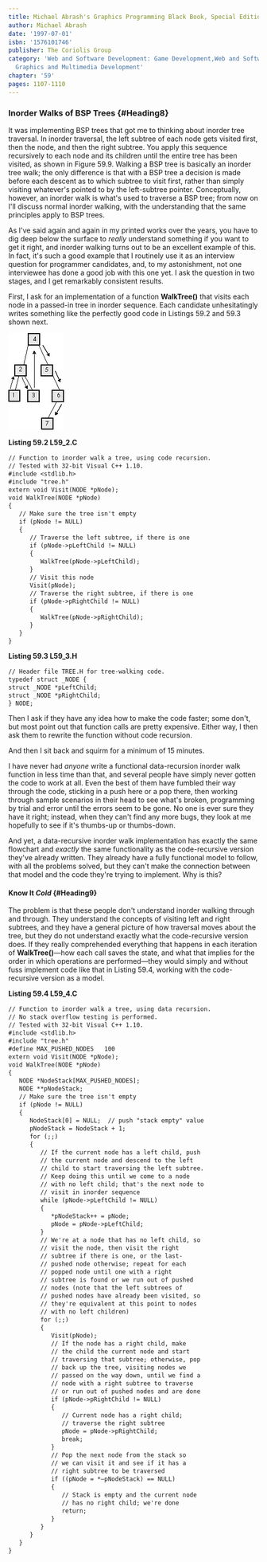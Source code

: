 ```yaml
---
title: Michael Abrash's Graphics Programming Black Book, Special Edition
author: Michael Abrash
date: '1997-07-01'
isbn: '1576101746'
publisher: The Coriolis Group
category: 'Web and Software Development: Game Development,Web and Software Development:
  Graphics and Multimedia Development'
chapter: '59'
pages: 1107-1110
---
```


### Inorder Walks of BSP Trees {#Heading8}

It was implementing BSP trees that got me to thinking about inorder tree
traversal. In inorder traversal, the left subtree of each node gets
visited first, then the node, and then the right subtree. You apply this
sequence recursively to each node and its children until the entire tree
has been visited, as shown in Figure 59.9. Walking a BSP tree is
basically an inorder tree walk; the only difference is that with a BSP
tree a decision is made before each descent as to which subtree to visit
first, rather than simply visiting whatever's pointed to by the
left-subtree pointer. Conceptually, however, an inorder walk is what's
used to traverse a BSP tree; from now on I'll discuss normal inorder
walking, with the understanding that the same principles apply to BSP
trees.

As I've said again and again in my printed works over the years, you
have to dig deep below the surface to *really* understand something if
you want to get it right, and inorder walking turns out to be an
excellent example of this. In fact, it's such a good example that I
routinely use it as an interview question for programmer candidates,
and, to my astonishment, not one interviewee has done a good job with
this one yet. I ask the question in two stages, and I get remarkably
consistent results.

First, I ask for an implementation of a function **WalkTree()** that
visits each node in a passed-in tree in inorder sequence. Each candidate
unhesitatingly writes something like the perfectly good code in Listings
59.2 and 59.3 shown next.

![**Figure 59.9**  *An inorder walk of a BSP tree.*](images/59-09.jpg)

**Listing 59.2 L59\_2.C**

    // Function to inorder walk a tree, using code recursion.
    // Tested with 32-bit Visual C++ 1.10.
    #include <stdlib.h>
    #include "tree.h"
    extern void Visit(NODE *pNode);
    void WalkTree(NODE *pNode)
    {
       // Make sure the tree isn't empty
       if (pNode != NULL)
       {
          // Traverse the left subtree, if there is one
          if (pNode->pLeftChild != NULL)
          {
             WalkTree(pNode->pLeftChild);
          }
          // Visit this node
          Visit(pNode);
          // Traverse the right subtree, if there is one
          if (pNode->pRightChild != NULL)
          {
             WalkTree(pNode->pRightChild);
          }
       }
    }

**Listing 59.3 L59\_3.H**

    // Header file TREE.H for tree-walking code.
    typedef struct _NODE {
    struct _NODE *pLeftChild;
    struct _NODE *pRightChild;
    } NODE;

Then I ask if they have any idea how to make the code faster; some
don't, but most point out that function calls are pretty expensive.
Either way, I then ask them to rewrite the function without code
recursion.

And then I sit back and squirm for a minimum of 15 minutes.

I have never had *anyone* write a functional data-recursion inorder walk
function in less time than that, and several people have simply never
gotten the code to work at all. Even the best of them have fumbled their
way through the code, sticking in a push here or a pop there, then
working through sample scenarios in their head to see what's broken,
programming by trial and error until the errors seem to be gone. No one
is ever sure they have it right; instead, when they can't find any more
bugs, they look at me hopefully to see if it's thumbs-up or thumbs-down.

And yet, a data-recursive inorder walk implementation has exactly the
same flowchart and *exactly* the same functionality as the
code-recursive version they've already written. They already have a
fully functional model to follow, with all the problems solved, but they
can't make the connection between that model and the code they're trying
to implement. Why is this?

#### Know It *Cold* {#Heading9}

The problem is that these people don't understand inorder walking
through and through. They understand the concepts of visiting left and
right subtrees, and they have a general picture of how traversal moves
about the tree, but they do not understand exactly what the
code-recursive version does. If they really comprehended everything that
happens in each iteration of **WalkTree()**—how each call saves the
state, and what that implies for the order in which operations are
performed—they would simply and without fuss implement code like that in
Listing 59.4, working with the code-recursive version as a model.

**Listing 59.4 L59\_4.C**

    // Function to inorder walk a tree, using data recursion.
    // No stack overflow testing is performed.
    // Tested with 32-bit Visual C++ 1.10.
    #include <stdlib.h>
    #include "tree.h"
    #define MAX_PUSHED_NODES   100
    extern void Visit(NODE *pNode);
    void WalkTree(NODE *pNode)
    {
       NODE *NodeStack[MAX_PUSHED_NODES];
       NODE **pNodeStack;
       // Make sure the tree isn't empty
       if (pNode != NULL)
       {
          NodeStack[0] = NULL;  // push "stack empty" value
          pNodeStack = NodeStack + 1;
          for (;;)
          {
             // If the current node has a left child, push
             // the current node and descend to the left
             // child to start traversing the left subtree.
             // Keep doing this until we come to a node
             // with no left child; that's the next node to
             // visit in inorder sequence
             while (pNode->pLeftChild != NULL)
             {
                *pNodeStack++ = pNode;
                pNode = pNode->pLeftChild;
             }
             // We're at a node that has no left child, so
             // visit the node, then visit the right
             // subtree if there is one, or the last-
             // pushed node otherwise; repeat for each
             // popped node until one with a right
             // subtree is found or we run out of pushed
             // nodes (note that the left subtrees of
             // pushed nodes have already been visited, so
             // they're equivalent at this point to nodes
             // with no left children)
             for (;;)
             {
                Visit(pNode);
                // If the node has a right child, make
                // the child the current node and start
                // traversing that subtree; otherwise, pop
                // back up the tree, visiting nodes we
                // passed on the way down, until we find a
                // node with a right subtree to traverse
                // or run out of pushed nodes and are done
                if (pNode->pRightChild != NULL)
                {
                   // Current node has a right child;
                   // traverse the right subtree
                   pNode = pNode->pRightChild;
                   break;
                }
                // Pop the next node from the stack so
                // we can visit it and see if it has a
                // right subtree to be traversed
                if ((pNode = *—pNodeStack) == NULL)
                {
                   // Stack is empty and the current node
                   // has no right child; we're done
                   return;
                }
             }
          }
       }
    }
